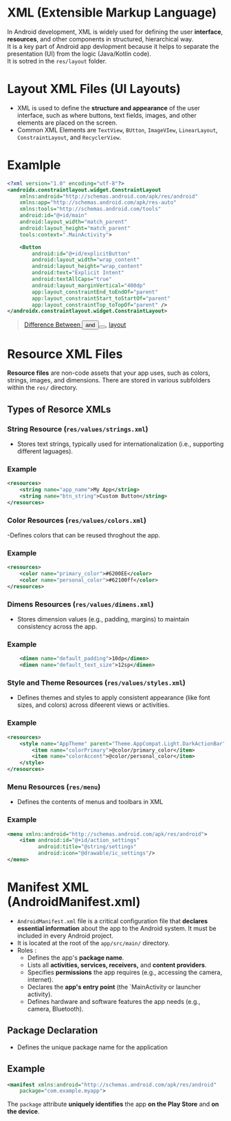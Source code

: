 # XML (Extensible Markup Language)
In Android development, XML is widely used for defining the user **interface**, **resources**, and other components in structured, hierarchical way.  
It is a key part of Android app devlopment because it helps to separate the presentation (UI) from the logic (Java/Kotlin code).  
It is sotred in the `res/layout` folder.

# Layout XML Files (UI Layouts)
- XML is used to define the **structure and appearance** of the user interface, such as where buttons, text fields, images, and other elements are placed on the screen.
- Common XML Elements are `TextView`, `BUtton`, `ImageVIew`, `LinearLayout`, `ConstraintLayout`, and `RecyclerView`.

# Examlple
```xml
<?xml version="1.0" encoding="utf-8"?>
<androidx.constraintlayout.widget.ConstraintLayout
    xmlns:android="http://schemas.android.com/apk/res/android"
    xmlns:app="http://schemas.android.com/apk/res-auto"
    xmlns:tools="http://schemas.android.com/tools"
    android:id="@+id/main"
    android:layout_width="match_parent"
    android:layout_height="match_parent"
    tools:context=".MainActivity">

    <Button
        android:id="@+id/explicitButton"
        android:layout_width="wrap_content"
        android:layout_height="wrap_content"
        android:text="Explicit Intent"
        android:textAllCaps="true"
        android:layout_marginVertical="400dp"
        app:layout_constraintEnd_toEndOf="parent"
        app:layout_constraintStart_toStartOf="parent"
        app:layout_constraintTop_toTopOf="parent" />
</androidx.constraintlayout.widget.ConstraintLayout>
```
> [Difference Between <Button /> and <Button></Button>](), [layout]()

# Resource XML Files
**Resource files** are non-code assets that your app uses, such as colors, strings, images, and dimensions. There are stored in various subfolders within the `res/` directory.

## Types of Resorce XMLs

### String Resource (`res/values/strings.xml`)
- Stores text strings, typically used for internationalization (i.e., supporting different laguages).

### Example
```xml
<resources>
    <string name="app_name">My App</string>
    <string name="btn_string">Custom Button</string>
</resources>
```

### Color Resources (`res/values/colors.xml`)
-Defines colors that can be reused throghout the app.

### Example
```xml
<resources>
    <color name="primary_color">#6200EE</color>
    <color name="personal_color">#62100ff</color>
</resources>
```

### Dimens Resources (`res/values/dimens.xml`)
- Stores dimension values (e.g., padding, margins) to maintain consistency across the app.

### Example
```xml
    <dimen name="default_padding">10dp</dimen>
    <dimen name="default_text_size">12sp</dimen>
```

### Style and Theme Resources (`res/values/styles.xml`)
- Defines themes and styles to apply consistent appearance (like font sizes, and colors) across difeerent views or activities.

### Example
```xml
<resources>
    <style name="AppTheme" parent="Theme.AppCompat.Light.DarkActionBar">
        <item name="colorPrimary">@color/primary_color</item>
        <item name="colorAccent">@color/personal_color</item>
    </style>
</resources>
```

### Menu Resources (`res/menu`)
- Defines the contents of menus and toolbars in XML

### Example
```xml
<menu xmlns:android="http://schemas.android.com/apk/res/android">
    <item android:id="@+id/action_settings"
          android:title="@string/settings"
          android:icon="@drawable/ic_settings"/>
</menu>
```

# Manifest XML (AndroidManifest.xml)
- `AndroidManifest.xml` file is a critical configuration file that **declares essential information** about the app to the Android system.
  It must be included in every Android project.
- It is located at the root of the `app/src/main/` directory.
- Roles :
  - Defines the app's **package name**.
  - Lists all **activities, services, receivers,** and **content providers**.
  - Specifies **permissions** the app requires (e.g., accessing the camera, internet).
  - Declares the **app's entry point** (the `MainActivity or launcher activity).
  - Defines hardware and software features the app needs (e.g., camera, Bluetooth).

## Package Declaration
- Defines the unique package name for the application
## Example
```xml
<manifest xmlns:android="http://schemas.android.com/apk/res/android"
    package="com.example.myapp">
```
The `package` attribute **uniquely identifies** the app **on the Play Store** and **on the device**.
  

